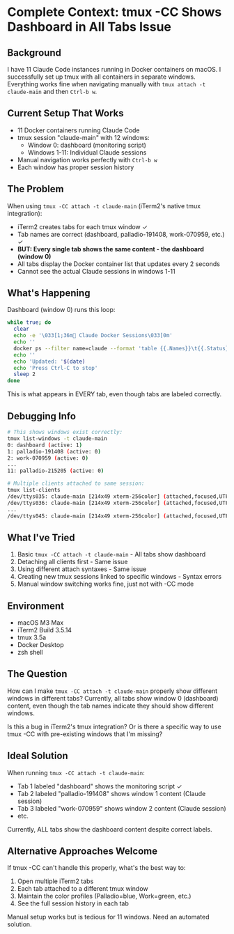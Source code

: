 # Complete Context: tmux -CC Shows Dashboard in All Tabs Issue

## Background
I have 11 Claude Code instances running in Docker containers on macOS. I successfully set up tmux with all containers in separate windows. Everything works fine when navigating manually with `tmux attach -t claude-main` and then `Ctrl-b w`.

## Current Setup That Works
- 11 Docker containers running Claude Code
- tmux session "claude-main" with 12 windows:
  - Window 0: dashboard (monitoring script)
  - Windows 1-11: Individual Claude sessions
- Manual navigation works perfectly with `Ctrl-b w`
- Each window has proper session history

## The Problem
When using `tmux -CC attach -t claude-main` (iTerm2's native tmux integration):
- iTerm2 creates tabs for each tmux window ✓
- Tab names are correct (dashboard, palladio-191408, work-070959, etc.) ✓
- **BUT: Every single tab shows the same content - the dashboard (window 0)**
- All tabs display the Docker container list that updates every 2 seconds
- Cannot see the actual Claude sessions in windows 1-11

## What's Happening
Dashboard (window 0) runs this loop:
```bash
while true; do
  clear
  echo -e '\033[1;36m🤖 Claude Docker Sessions\033[0m'
  echo ''
  docker ps --filter name=claude --format 'table {{.Names}}\t{{.Status}}' | head -20
  echo ''
  echo 'Updated: '$(date)
  echo 'Press Ctrl-C to stop'
  sleep 2
done
```

This is what appears in EVERY tab, even though tabs are labeled correctly.

## Debugging Info
```bash
# This shows windows exist correctly:
tmux list-windows -t claude-main
0: dashboard (active: 1)
1: palladio-191408 (active: 0)
2: work-070959 (active: 0)
...
11: palladio-215205 (active: 0)

# Multiple clients attached to same session:
tmux list-clients
/dev/ttys035: claude-main [214x49 xterm-256color] (attached,focused,UTF-8)
/dev/ttys036: claude-main [214x49 xterm-256color] (attached,focused,UTF-8)
...
/dev/ttys045: claude-main [214x49 xterm-256color] (attached,focused,UTF-8)
```

## What I've Tried
1. Basic `tmux -CC attach -t claude-main` - All tabs show dashboard
2. Detaching all clients first - Same issue
3. Using different attach syntaxes - Same issue
4. Creating new tmux sessions linked to specific windows - Syntax errors
5. Manual window switching works fine, just not with -CC mode

## Environment
- macOS M3 Max
- iTerm2 Build 3.5.14
- tmux 3.5a
- Docker Desktop
- zsh shell

## The Question
How can I make `tmux -CC attach -t claude-main` properly show different windows in different tabs? Currently, all tabs show window 0 (dashboard) content, even though the tab names indicate they should show different windows.

Is this a bug in iTerm2's tmux integration? Or is there a specific way to use tmux -CC with pre-existing windows that I'm missing?

## Ideal Solution
When running `tmux -CC attach -t claude-main`:
- Tab 1 labeled "dashboard" shows the monitoring script ✓ 
- Tab 2 labeled "palladio-191408" shows window 1 content (Claude session)
- Tab 3 labeled "work-070959" shows window 2 content (Claude session)
- etc.

Currently, ALL tabs show the dashboard content despite correct labels.

## Alternative Approaches Welcome
If tmux -CC can't handle this properly, what's the best way to:
1. Open multiple iTerm2 tabs
2. Each tab attached to a different tmux window
3. Maintain the color profiles (Palladio=blue, Work=green, etc.)
4. See the full session history in each tab

Manual setup works but is tedious for 11 windows. Need an automated solution.